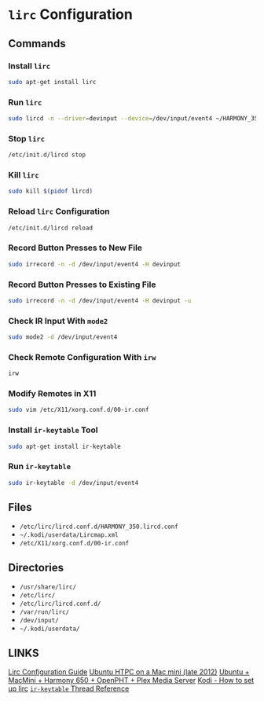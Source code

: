 # `lirc` Configuration

## Commands

### Install `lirc`
```bash
sudo apt-get install lirc
```

### Run `lirc`
```bash
sudo lircd -n --driver=devinput --device=/dev/input/event4 ~/HARMONY_350.lircd.conf
```

### Stop `lirc`
```bash
/etc/init.d/lircd stop
```

### Kill `lirc`
```bash
sudo kill $(pidof lircd)
```

### Reload `lirc` Configuration
```bash
/etc/init.d/lircd reload
```

### Record Button Presses to New File
```bash
sudo irrecord -n -d /dev/input/event4 -H devinput
```

### Record Button Presses to Existing File
```bash
sudo irrecord -n -d /dev/input/event4 -H devinput -u
```

### Check IR Input With `mode2`
```bash
sudo mode2 -d /dev/input/event4
```

### Check Remote Configuration With `irw`
```bash
irw
```

### Modify Remotes in X11
```bash
sudo vim /etc/X11/xorg.conf.d/00-ir.conf 
```

### Install `ir-keytable` Tool
```bash
sudo apt-get install ir-keytable
```

### Run `ir-keytable`
```bash
sudo ir-keytable -d /dev/input/event4
```

## Files
* `/etc/lirc/lircd.conf.d/HARMONY_350.lircd.conf`
* `~/.kodi/userdata/Lircmap.xml`
* `/etc/X11/xorg.conf.d/00-ir.conf`

## Directories
* `/usr/share/lirc/`
* `/etc/lirc/`
* `/etc/lirc/lircd.conf.d/`
* `/var/run/lirc/`
* `/dev/input/`
* `~/.kodi/userdata/`

## LINKS
[Lirc Configuration Guide](http://www.lirc.org/html/configuration-guide.html)
[Ubuntu HTPC on a Mac mini (late 2012)](https://davidlfvr.wordpress.com/2016/11/12/mac-mini-ubuntu-htpc/)
[Ubuntu + MacMini + Harmony 650 + OpenPHT + Plex Media Server](https://trustdarkness.com/blog/2016/07/17/ubuntu-macmini-harmony-650-openpht-plex-media-server/)
[Kodi - How to set up lirc](https://kodi.wiki/view/HOW-TO:Set_up_LIRC#Download_and_install_Lirc)
[`ir-keytable` Thread Reference](https://askubuntu.com/questions/908810/ir-remote-ubuntu-17-04)

